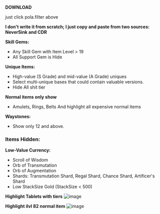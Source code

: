   **DOWNLOAD**
  
  just click pola.filter above
  
  **I don't write it from scratch; I just copy and paste from two sources: NeverSink and CDR**
  
  **Skill Gems:**
   - Any Skill Gem with Item Level > 19
   - All Support Gem is Hide

   **Unique Items:**
   - High-value (S Grade) and mid-value (A Grade) uniques
   - Select multi-unique bases that could contain valuable versions.
   - Hide All shit tier
   
**Normal items only show**
   - Amulets, Rings, Belts
And highlight all expensive normal items


   **Waystones:**
   - Show only 12 and above.
   
### Items Hidden:

**Low-Value Currency:**
   - Scroll of Wisdom
   - Orb of Transmutation
   - Orb of Augmentation
   - Shards: Transmutation Shard, Regal Shard, Chance Shard, Artificer's Shard
   - Low StackSize Gold (StackSize < 500)
     
**Highlight Tablets with tiers**
![image](https://github.com/user-attachments/assets/ea512de0-ea9b-47b1-8639-9219f639fb53)


**Highlight ilvl 82 normal item**
![image](https://github.com/user-attachments/assets/ea694b6f-39b3-461c-a0e0-b31660392709)

